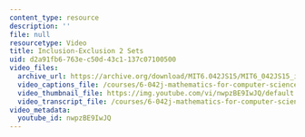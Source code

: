 ```yaml
---
content_type: resource
description: ''
file: null
resourcetype: Video
title: Inclusion-Exclusion 2 Sets
uid: d2a91fb6-763e-c50d-43c1-137c07100500
video_files:
  archive_url: https://archive.org/download/MIT6.042JS15/MIT6_042JS15_incexc2set_video_ipod.mp4
  video_captions_file: /courses/6-042j-mathematics-for-computer-science-spring-2015/402db82ce5ef5282aadca17276a8ea86_nwpzBE9IwJQ.vtt
  video_thumbnail_file: https://img.youtube.com/vi/nwpzBE9IwJQ/default.jpg
  video_transcript_file: /courses/6-042j-mathematics-for-computer-science-spring-2015/559268e9817221eb19a5ab59c7622479_nwpzBE9IwJQ.pdf
video_metadata:
  youtube_id: nwpzBE9IwJQ
---
```

